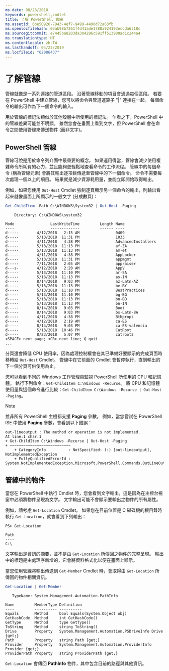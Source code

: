 ```yaml
---
ms.date: 08/23/2018
keywords: powershell,cmdlet
title: 了解 PowerShell 管線
ms.assetid: 6be50926-7943-4ef7-9499-4490d72a63fb
ms.openlocfilehash: 05ab98b7261f4d41ade1788a924193eccda6318c
ms.sourcegitcommit: e7445ba8203da304286c591ff513900ad1c244a4
ms.translationtype: HT
ms.contentlocale: zh-TW
ms.lasthandoff: 04/23/2019
ms.locfileid: "62086437"
---
```

# <a name="understanding-pipelines"></a>了解管線

管線就像是一系列連接的管道區段。 沿著管線移動的項目會通過每個區段。 若要在 PowerShell 中建立管線，您可以將命令與管道運算子 "|" 連接在一起。 每個命令的輸出可作為下一個命令的輸入。

用於管線的標記法類似於其他殼層中所使用的標記法。 乍看之下，PowerShell 中的管線差異可能並不明顯。 雖然您會在畫面上看到文字，但 PowerShell 會在命令之間使用管線來傳送物件 (而非文字)。

## <a name="the-powershell-pipeline"></a>PowerShell 管線

管線可說是用於命令列介面中最重要的概念。 如果運用得當，管線會減少使用複雜命令所耗費的心力，並且能夠更輕鬆地查看命令的工作流程。 管線中的每個命令 (稱為管線元素) 會將其輸出逐項目傳遞至管線中的下一個命令。 命令不需要每次處理一個以上的項目。 結果就是減少資源耗用量，並能立即開始取得輸出。

例如，如果您使用 `Out-Host` Cmdlet 強制逐頁顯示另一個命令的輸出，則輸出看起來就像畫面上所顯示的一般文字 (分成數頁)：

```powershell
Get-ChildItem -Path C:\WINDOWS\System32 | Out-Host -Paging
```

```Output
    Directory: C:\WINDOWS\system32

Mode                LastWriteTime         Length Name
----                -------------         ------ ----
d-----        4/12/2018   2:15 AM                0409
d-----        5/13/2018  11:31 PM                1033
d-----        4/11/2018   4:38 PM                AdvancedInstallers
d-----        5/13/2018  11:13 PM                af-ZA
d-----        5/13/2018  11:13 PM                am-et
d-----        4/11/2018   4:38 PM                AppLocker
d-----        5/13/2018  11:31 PM                appmgmt
d-----        7/11/2018   2:05 AM                appraiser
d---s-        4/12/2018   2:20 AM                AppV
d-----        5/13/2018  11:10 PM                ar-SA
d-----        5/13/2018  11:13 PM                as-IN
d-----        8/14/2018   9:03 PM                az-Latn-AZ
d-----        5/13/2018  11:13 PM                be-BY
d-----        5/13/2018  11:10 PM                BestPractices
d-----        5/13/2018  11:10 PM                bg-BG
d-----        5/13/2018  11:13 PM                bn-BD
d-----        5/13/2018  11:13 PM                bn-IN
d-----        8/14/2018   9:03 PM                Boot
d-----        8/14/2018   9:03 PM                bs-Latn-BA
d-----        4/11/2018   4:38 PM                Bthprops
d-----        4/12/2018   2:19 AM                ca-ES
d-----        8/14/2018   9:03 PM                ca-ES-valencia
d-----        5/13/2018  10:46 PM                CatRoot
d-----        8/23/2018   5:07 PM                catroot2
<SPACE> next page; <CR> next line; Q quit
...
```

分頁還會降低 CPU 使用率，因為處理控制權會在其已準備好要顯示的完成頁面時移轉給 `Out-Host` Cmdlet。 管線中在它前面的 Cmdlet 會暫停執行，直到輸出的下一個分頁可供使用為止。

您可以看到不同的 Windows 工作管理員監視 PowerShell 所使用的 CPU 和記憶體。 執行下列命令：`Get-ChildItem C:\Windows -Recurse`。 將 CPU 和記憶體使用量與這個命令進行比較：`Get-ChildItem C:\Windows -Recurse | Out-Host -Paging`。

> [!NOTE]
> 並非所有 PowerShell 主機都支援 **Paging** 參數。 例如，當您嘗試在 PowerShell ISE 中使用 **Paging** 參數，會看到以下錯誤：
>
> ```Output
> out-lineoutput : The method or operation is not implemented.
> At line:1 char:1
> + Get-ChildItem C:\Windows -Recurse | Out-Host -Paging
> + ~~~~~~~~~~~~~~~~~~~~~~~~~~~
>     + CategoryInfo          : NotSpecified: (:) [out-lineoutput], NotImplementedException
>     + FullyQualifiedErrorId : System.NotImplementedException,Microsoft.PowerShell.Commands.OutLineOutputCommand
> ```

## <a name="objects-in-the-pipeline"></a>管線中的物件

當您在 PowerShell 中執行 Cmdlet 時，您會看到文字輸出，這是因為在主控台視窗中必須將物件呈現為文字。 文字輸出可能不會顯示要輸出之物件的所有屬性。

例如，請考慮 `Get-Location` Cmdlet。 如果您在目前位置是 C 磁碟機的根目錄時執行 `Get-Location`，就會看到下列輸出：

```
PS> Get-Location

Path
----
C:\
```

文字輸出是資訊的摘要，並不是由 `Get-Location` 所傳回之物件的完整呈現。 輸出中的標題是由處理序新增的，它會將資料格式化以便在畫面上顯示。

當您使用管線將輸出傳送到 `Get-Member` Cmdlet 時，會取得由 `Get-Location` 所傳回的物件相關資訊。

```powershell
Get-Location | Get-Member
```

```Output
   TypeName: System.Management.Automation.PathInfo

Name         MemberType Definition
----         ---------- ----------
Equals       Method     bool Equals(System.Object obj)
GetHashCode  Method     int GetHashCode()
GetType      Method     type GetType()
ToString     Method     string ToString()
Drive        Property   System.Management.Automation.PSDriveInfo Drive {get;}
Path         Property   string Path {get;}
Provider     Property   System.Management.Automation.ProviderInfo Provider {get;}
ProviderPath Property   string ProviderPath {get;}
```

`Get-Location` 會傳回 **PathInfo** 物件，其中包含目前的路徑與其他資訊。
